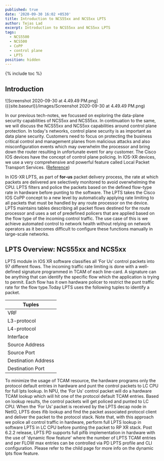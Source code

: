 ```yaml
---
published: true
date: '2020-09-30 16:02 +0530'
title: Introduction to NCS55xx and NCS5xx LPTS
author: Tejas Lad
excerpt: Introduction to NCS55xx and NCS5xx LPTS
tags:
  - NCS5500
  - NCS500
  - CoPP
  - control plane
  - LPTS
position: hidden
---
```

{% include toc %}

## Introduction

![Screenshot 2020-09-30 at 4.49.49 PM.png]({{site.baseurl}}/images/Screenshot 2020-09-30 at 4.49.49 PM.png)

In our previous tech-notes, we focussed on exploring the data-plane security capabilities of NCS5xx and NCS55xx. In continuation to the same, we will discuss the NCS55xx and NCS5xx capabilities around control plane protection. In today's networks, control plane security is as important as data plane security. Customers need to focus on protecting the business critical control and management planes from malicious attacks and also misconfiguration events which may overwhelm the processor and bring down the router resulting in unfortunate event for any customer. The Cisco IOS devices have the concept of control plane policing. In IOS-XR devices, we use a very comprehensive and powerful feature called Local Packet Transport Services. ([Reference](https://community.cisco.com/t5/service-providers-documents/asr9000-xr-local-packet-transport-services-lpts-copp/ta-p/3123792 "Reference"))

In IOS-XR LPTS, as part of **for-us** packet delivery process, the rate at which packets are delivered are selectively monitored to avoid overwhelming the CPU. LPTS filters and police the packets based on the defined flow-type rate in hardware before punting to the software. The LPTS  takes the Cisco IOS CoPP concept to a new level by automatically applying rate limiting to all packets that must be handled by any route processor on the device. LPTS maintains tables describing all packet flows destined for the route processor and uses a set of predefined policers that are applied based on the flow type of the incoming control traffic. The use case of this is we achieve automated control to network health without relying on network operators as it becomes  difficult to configure these functions manually in large-scale networks.

## LPTS Overview: NCS55xx and NCS5xx

LPTS module in IOS XR software classifies all ‘For Us’ control packets into 97 different flows. The incoming traffic rate limiting is done with a well-defined signature programmed in TCAM of each line-card. A signature can be anything that can identify the specific flow which the application is trying to permit. Each flow has it own hardware policer to restrict the punt traffic rate for the flow type.Today LPTS uses the following tuples to identify a packet. 
    
| Tuples              |
|---------------------|
| VRF                 |
| L3-protocol         |
| L4-protocol         |
| Interface           |
| Source Address      |
| Source Port         |
| Destination Address |
| Destination Port    |

To minimize the usage of TCAM resource, the hardware programs only the protocol default entries in hardware and punt the control packets to LC CPU for full lpts lookup. In NPU, the ‘For Us’  control packet will do a hardware TCAM lookup which will hit one of the protocol default TCAM entries. Based on lookup results, the control packets will get policed and punted to LC CPU.
When the ‘For Us’ packet is received by the LPTS decap node  in NetIO, LPTS  does ifib lookup and find the packet associated  protocol client and deliver the packet to the protocol stack.
Note that, with this approach we police all control traffic in hardware, perform full LPTS lookup in software LPTS in LC CPU before punting the packet to RP XR stack.
Post 6.2.2 release, LPTS PD supports full pifib implementation in hardware with the use of 'dynamic flow feature' where the number of LPTS TCAM entries and per FLOW max entries can be controlled via PD LPTS profile and CLI configuration. Please refer to the child page for more info on the dynamic lpts flow feature.
